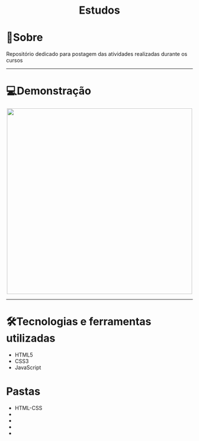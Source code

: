 
# <div align="center"> Estudos </div>

<h1> 📖Sobre </h1>

<p> Repositório dedicado para postagem das atividades realizadas durante os cursos </p> 

<hr>

<h1> 💻Demonstração </h1>

<div align="center"><img src="https://user-images.githubusercontent.com/103068974/233817764-1db3b1b9-48e4-468a-9676-4d6675d23f75.png" width="500px"> </div>


<hr>

<h1> 🛠Tecnologias e ferramentas utilizadas </h1>

<ul>
  <li> HTML5 </li>
  <li> CSS3 </li>
  <li> JavaScript </li>
</ul>

<h1> Pastas </h1>
<ul>
  <li> <a url="https://kaiki-oliveira.github.io/Atividades/HTML-CSS.html">HTML-CSS </a> </li>
  <li> <a url=""> </a> </li>
  <li> <a url=""> </a> </li>
  <li> <a url=""> </a> </li>
  <li> <a url=""> </a> </li>
</ul>

 

